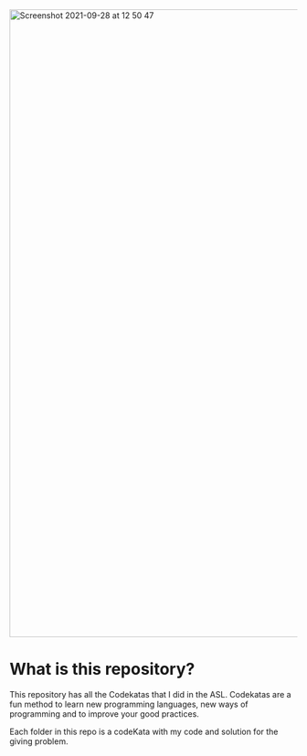 <img width="1100" alt="Screenshot 2021-09-28 at 12 50 47" src="https://user-images.githubusercontent.com/58081588/135073627-a26e5f88-6b15-45f4-9462-b9cee41798f6.png">


# What is this repository?

This repository has all the Codekatas that I did in the ASL. 
Codekatas are a fun method to learn new programming languages, new ways of programming and to improve your good practices.

Each folder in this repo is a codeKata with my code and solution for the giving problem.
